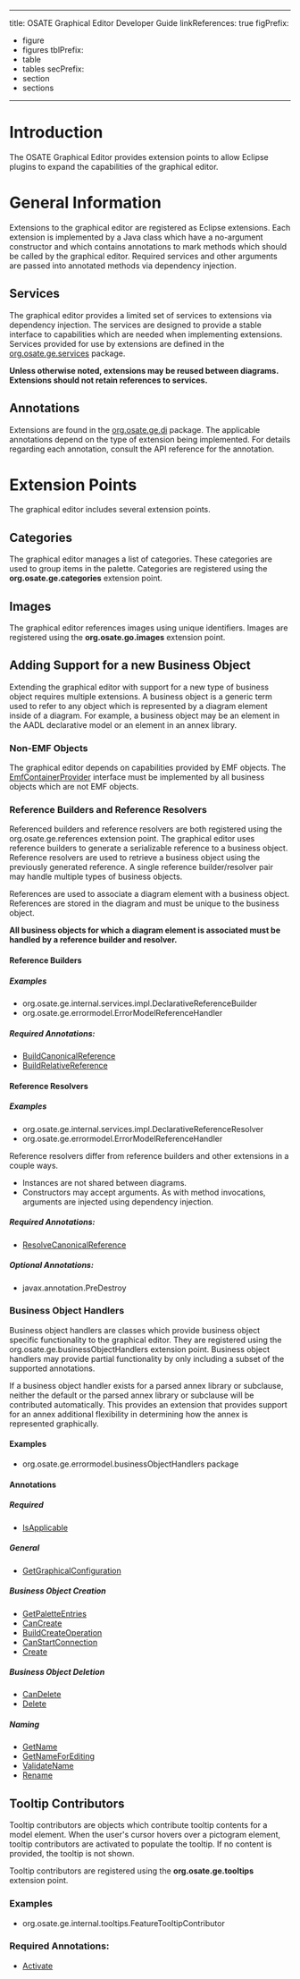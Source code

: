 <!--
Copyright (c) 2004-2020 Carnegie Mellon University and others. (see Contributors file). 
All Rights Reserved.

NO WARRANTY. ALL MATERIAL IS FURNISHED ON AN "AS-IS" BASIS. CARNEGIE MELLON UNIVERSITY MAKES NO WARRANTIES OF ANY
KIND, EITHER EXPRESSED OR IMPLIED, AS TO ANY MATTER INCLUDING, BUT NOT LIMITED TO, WARRANTY OF FITNESS FOR PURPOSE
OR MERCHANTABILITY, EXCLUSIVITY, OR RESULTS OBTAINED FROM USE OF THE MATERIAL. CARNEGIE MELLON UNIVERSITY DOES NOT
MAKE ANY WARRANTY OF ANY KIND WITH RESPECT TO FREEDOM FROM PATENT, TRADEMARK, OR COPYRIGHT INFRINGEMENT.

This program and the accompanying materials are made available under the terms of the Eclipse Public License 2.0
which is available at https://www.eclipse.org/legal/epl-2.0/
SPDX-License-Identifier: EPL-2.0

Created, in part, with funding and support from the United States Government. (see Acknowledgments file).

This program includes and/or can make use of certain third party source code, object code, documentation and other
files ("Third Party Software"). The Third Party Software that is used by this program is dependent upon your system
configuration. By using this program, You agree to comply with any and all relevant Third Party Software terms and
conditions contained in any such Third Party Software or separate license file distributed with such Third Party
Software. The parties who own the Third Party Software ("Third Party Licensors") are intended third party benefici-
aries to this license with respect to the terms applicable to their Third Party Software. Third Party Software li-
censes only apply to the Third Party Software and not any other portion of this program or this program as a whole.
-->
---
title: OSATE Graphical Editor Developer Guide
linkReferences: true
figPrefix:
- figure
- figures
tblPrefix:
- table
- tables
secPrefix:
- section
- sections
---
# Introduction
The OSATE Graphical Editor provides extension points to allow Eclipse plugins to expand the capabilities of the graphical editor.

# General Information
Extensions to the graphical editor are registered as Eclipse extensions. Each extension is implemented by a Java class which have a no-argument constructor and which contains annotations to mark methods which should be called by the graphical editor. Required services and other arguments are passed into annotated methods via dependency injection.

## Services
The graphical editor provides a limited set of services to extensions via dependency injection. The services are designed to provide a stable interface to capabilities which are needed when implementing extensions. Services provided for use by extensions are defined in the [org.osate.ge.services](../api/org/osate/ge/services/package-summary.html) package.

**Unless otherwise noted, extensions may be reused between diagrams. Extensions should not retain references to services.**
	
## Annotations
Extensions are found in the [org.osate.ge.di](../api/org/osate/ge/di/package-summary.html) package. The applicable annotations depend on the type of extension being implemented. For details regarding each annotation, consult the API reference for the annotation.

# Extension Points
The graphical editor includes several extension points.

## Categories
The graphical editor manages a list of categories. These categories are used to group items in the palette. Categories are registered using the **org.osate.ge.categories** extension point.

## Images
The graphical editor references images using unique identifiers. Images are registered using the **org.osate.go.images** extension point.

## Adding Support for a new Business Object
Extending the graphical editor with support for a new type of business object requires multiple extensions. A business object is a generic term used to refer to any object which is represented by a diagram element inside of a diagram. For example, a business object may be an element in the AADL declarative model or an element in an annex library.

### Non-EMF Objects
The graphical editor depends on capabilities provided by EMF objects. The [EmfContainerProvider](../api/org/osate/ge/EmfContainerProvider.html) interface must be implemented by all business objects which are not EMF objects. 

### Reference Builders and Reference Resolvers
Referenced builders and reference resolvers are both registered using the org.osate.ge.references extension point. The graphical editor uses reference builders to generate a serializable reference to a business object.  Reference resolvers are used to retrieve a business object using the previously generated reference. A single reference builder/resolver pair may handle multiple types of business objects. 

References are used to associate a diagram element with a business object. References are stored in the diagram and must be unique to the business object. 

**All business objects for which a diagram element is associated must be handled by a reference builder and resolver.**

#### Reference Builders
##### Examples
* org.osate.ge.internal.services.impl.DeclarativeReferenceBuilder
* org.osate.ge.errormodel.ErrorModelReferenceHandler

##### Required Annotations:
* [BuildCanonicalReference](../api/org/osate/ge/di/BuildCanonicalReference.html)
* [BuildRelativeReference](../api/org/osate/ge/di/BuildRelativeReference.html)

#### Reference Resolvers
##### Examples
* org.osate.ge.internal.services.impl.DeclarativeReferenceResolver
* org.osate.ge.errormodel.ErrorModelReferenceHandler

Reference resolvers differ from reference builders and other extensions in a couple ways.

* Instances are not shared between diagrams.
* Constructors may accept arguments. As with method invocations, arguments are injected using dependency injection.

##### Required Annotations:
* [ResolveCanonicalReference](../api/org/osate/ge/di/ResolveCanonicalReference.html)

##### Optional Annotations:
* javax.annotation.PreDestroy

### Business Object Handlers
Business object handlers are classes which provide business object specific functionality to the graphical editor. They are registered using the org.osate.ge.businessObjectHandlers extension point. Business object handlers may provide partial functionality by only including a subset of the supported annotations.

If a business object handler exists for a parsed annex library or subclause, neither the default or the parsed annex library or subclause will be contributed automatically. This provides an extension that provides support for an annex additional flexibility in determining how the annex is represented graphically.

#### Examples
* org.osate.ge.errormodel.businessObjectHandlers package

#### Annotations
##### Required
* [IsApplicable](../api/org/osate/ge/di/IsApplicable.html)

##### General
* [GetGraphicalConfiguration](../api/org/osate/ge/di/GetGraphicalConfiguration.html)

##### Business Object Creation
* [GetPaletteEntries](../api/org/osate/ge/di/GetPaletteEntries.html)
* [CanCreate](../api/org/osate/ge/di/CanCreate.html)
* [BuildCreateOperation](../api/org/osate/ge/di/BuildCreateOperation.html)
* [CanStartConnection](../api/org/osate/ge/di/CanStartConnection.html)
* [Create](../api/org/osate/ge/di/Create.html)

##### Business Object Deletion
* [CanDelete](../api/org/osate/ge/di/CanDelete.html)
* [Delete](../api/org/osate/ge/di/Delete.html)

##### Naming
* [GetName](../api/org/osate/ge/di/GetName.html)
* [GetNameForEditing](../api/org/osate/ge/di/GetNameForEditing.html)
* [ValidateName](../api/org/osate/ge/di/ValidateName.html)
* [Rename](../api/org/osate/ge/di/Rename.html)

## Tooltip Contributors
Tooltip contributors are objects which contribute tooltip contents for a model element. When the user's cursor hovers over a pictogram element, tooltip contributors are activated to populate the tooltip.  If no content is provided, the tooltip is not shown.

Tooltip contributors are registered using the **org.osate.ge.tooltips** extension point. 

### Examples
* org.osate.ge.internal.tooltips.FeatureTooltipContributor

### Required Annotations:
* [Activate](../api/org/osate/ge/di/Activate.html)
				
